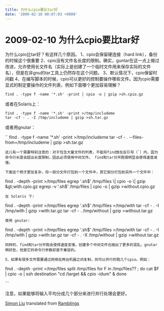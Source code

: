```yaml
---
title: 为什么cpio要比tar好
date: '2009-02-10 08:07:03 +0800'
---
```


# 2009-02-10  为什么cpio要比tar好

为什么cpio比tar好？有这样几个原因。 1、cpio会保留硬连接（hard link），备份的时候这个很重要 2、cpio没有文件名长度的限制。确实，guntar在这一点上做过改进，允许使用长文件名（实际上是创建了一个临时文件用来保存实际的文件名），但是在非gnu的tar工具上仍然存在这个问题。 3、默认情况下，cpio保留时间戳 4、在编写脚本的时候，cpio可以更好的控制要操作哪些文件。因为cpio需要显式的制定要操作的文件列表，例如下面哪个更加容易理解？

```text
find . -type f -name '*.sh' -print | cpio -o | gzip >sh.cpio.gz
```

或者在Solaris上：

```text
find . -type f -name '*.sh' -print >/tmp/includeme
tar -cf - . -I /tmp/includeme | gzip >sh.tar.gz
```

或者用gnutar：

\`\` find . -type f -name '\*.sh' -print &gt;/tmp/includeme tar -cf - . --files-from=/tmp/includeme \| gzip &gt;sh.tar.gz

```text
这儿有一个需要特别注意的：对于包含大量文件的列表，不能将find放在反引号（`）内，因为命令行长度会超出长度限制，因此必须使用中间文件。 find和tar分开跑很明显会使得速度减慢。

下面这个例子更加复杂，将一部分文件打包到一个文件中，其它部分打包到另外一个文件中：
```

find . -depth -print &gt;/tmp/files egrep '.sh$' /tmp/files \| cpio -o \| gzip &gt;with.cpio.gz egrep -v '.sh$' /tmp/files \| cpio -o \| gzip &gt;without.cpio.gz

```text
在 Solaris 下:
```

find . -depth -print &gt;/tmp/files egrep '.sh$' /tmp/files &gt;/tmp/with tar -cf - . -I /tmp/with \| gzip &gt;with.tar.gz tar -cf - . /tmp/without \| gzip &gt;without.tar.gz

```text
使用 gnutar:
```

find . -depth -print &gt;/tmp/files egrep '.sh$' /tmp/files &gt;/tmp/with tar -cf - . -I /tmp/with \| gzip &gt;with.tar.gz tar -cf - . -X /tmp/without \| gzip &gt;without.tar.gz

```text
同样的，find和tar分开跑会使得速度变慢。创建多个中间文件也搞出了更多的混乱。gnutar稍好些，但是它的命令行参数却是不兼容的。

5、如果有很多文件需要通过网络在两台机器之间复制，则可以并行的跑几个cpio。例如：
```

find . -depth -print &gt;/tmp/files split /tmp/files for F in /tmp/files?? ; do cat $F \| cpio -o \| ssh destination "cd /target && cpio -idum" & done

\`\`\`

注意，如果能够将输入平均分成几个部分来进行并行处理会更好。

[Simon Liu](http://log4think.com) translated from [Ramblings](http://rightsock.com/~kjw/Ramblings/tar_v_cpio.html)

